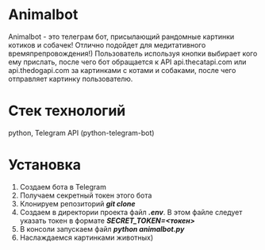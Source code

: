 # Animalbot
Animalbot - это телеграм бот, присылающий рандомные картинки котиков и собачек! Отлично подойдет для медитативного времяпрепровождения!)
Пользователь используя кнопки выбирает кого ему прислать, после чего бот обращается к API api.thecatapi.com или api.thedogapi.com за картинками с котами и собаками, после чего отправляет картинку пользователю.

# Стек технологий
python, Telegram API (python-telegram-bot)

# Установка
1. Создаем бота в Telegram
2. Получаем секретный токен этого бота
3. Клонируем репозиторий  ***git clone***  
4. Создаем в директории проекта файл ***.env***. В этом файле следует указать токен в формате  ***SECRET_TOKEN=<токен>***  
5. В консоли запускаем файл  ***python animalbot.py***  
6. Наслаждаемся картинками животных)
